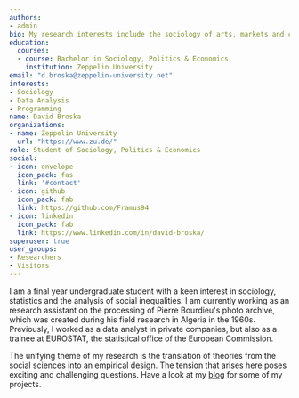 ```yaml
---
authors:
- admin
bio: My research interests include the sociology of arts, markets and careers.
education:
  courses:
  - course: Bachelor in Sociology, Politics & Economics
    institution: Zeppelin University
email: "d.broska@zeppelin-university.net"
interests:
- Sociology
- Data Analysis
- Programming
name: David Broska
organizations:
- name: Zeppelin University
  url: "https://www.zu.de/"
role: Student of Sociology, Politics & Economics
social:
- icon: envelope
  icon_pack: fas
  link: '#contact'
- icon: github
  icon_pack: fab
  link: https://github.com/Framus94
- icon: linkedin
  icon_pack: fab
  link: https://www.linkedin.com/in/david-broska/
superuser: true
user_groups:
- Researchers
- Visitors
---
```


I am a final year undergraduate student with a keen interest in sociology, statistics and the analysis of social inequalities. I am currently working as an research assistant on the processing of Pierre Bourdieu's photo archive, which was created during his field research in Algeria in the 1960s. Previously, I worked as a data analyst in private companies, but also as a trainee at EUROSTAT, the statistical office of the European Commission. 

The unifying theme of my research is the translation of theories from the social sciences into an empirical design. The tension that arises here poses exciting and challenging questions.
Have a look at my [blog](#posts) for some of my projects. 

